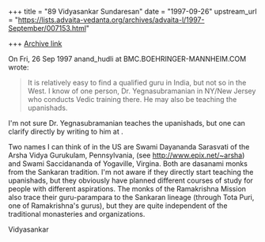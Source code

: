 +++
title = "89 Vidyasankar Sundaresan"
date = "1997-09-26"
upstream_url = "https://lists.advaita-vedanta.org/archives/advaita-l/1997-September/007153.html"

+++
[Archive link](https://lists.advaita-vedanta.org/archives/advaita-l/1997-September/007153.html)

On Fri, 26 Sep 1997 anand_hudli at BMC.BOEHRINGER-MANNHEIM.COM wrote:

>    It is relatively easy to find a qualified guru in India, but not so in
>    the West. I know of one person, Dr. Yegnasubramanian in NY/New Jersey who
>    conducts Vedic training there. He may also be teaching the upanishads.

I'm not sure Dr. Yegnasubramanian teaches the upanishads, but one can
clarify directly by writing to him at <yegnam at lucent.com>.

Two names I can think of in the US are Swami Dayananda Sarasvati of the
Arsha Vidya Gurukulam, Pennsylvania, (see http://www.epix.net/~arsha) and
Swami Saccidananda of Yogaville, Virgina. Both are dasanami monks from the
Sankaran tradition. I'm not aware if they directly start teaching the
upanishads, but they obviously have planned different courses of study for
people with different aspirations. The monks of the Ramakrishna Mission
also trace their guru-parampara to the Sankaran lineage (through Tota
Puri, one of Ramakrishna's gurus), but they are quite independent of the
traditional monasteries and organizations.

Vidyasankar

